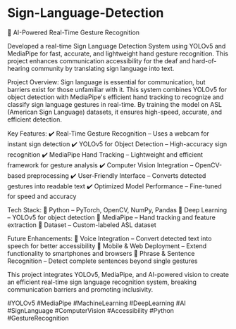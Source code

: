 # Sign-Language-Detection

👐 AI-Powered Real-Time Gesture Recognition

Developed a real-time Sign Language Detection System using YOLOv5 and MediaPipe for fast, accurate, and lightweight hand gesture recognition. This project enhances communication accessibility for the deaf and hard-of-hearing community by translating sign language into text.

Project Overview:
Sign language is essential for communication, but barriers exist for those unfamiliar with it. This system combines YOLOv5 for object detection with MediaPipe's efficient hand tracking to recognize and classify sign language gestures in real-time. By training the model on ASL (American Sign Language) datasets, it ensures high-speed, accurate, and efficient detection.

Key Features:
✔️ Real-Time Gesture Recognition – Uses a webcam for instant sign detection
✔️ YOLOv5 for Object Detection – High-accuracy sign recognition
✔️ MediaPipe Hand Tracking – Lightweight and efficient framework for gesture analysis
✔️ Computer Vision Integration – OpenCV-based preprocessing
✔️ User-Friendly Interface – Converts detected gestures into readable text
✔️ Optimized Model Performance – Fine-tuned for speed and accuracy

Tech Stack:
🔹 Python – PyTorch, OpenCV, NumPy, Pandas
🔹 Deep Learning – YOLOv5 for object detection
🔹 MediaPipe – Hand tracking and feature extraction
🔹 Dataset – Custom-labeled ASL dataset

Future Enhancements:
🔹 Voice Integration – Convert detected text into speech for better accessibility
🔹 Mobile & Web Deployment – Extend functionality to smartphones and browsers
🔹 Phrase & Sentence Recognition – Detect complete sentences beyond single gestures

This project integrates YOLOv5, MediaPipe, and AI-powered vision to create an efficient real-time sign language recognition system, breaking communication barriers and promoting inclusivity.

#YOLOv5 #MediaPipe #MachineLearning #DeepLearning #AI #SignLanguage #ComputerVision #Accessibility #Python #GestureRecognition

